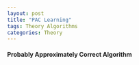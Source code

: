 ```yaml
---
layout: post
title: "PAC Learning"
tags: Theory Algorithms
categories: Theory
---
```



<h4> Probably Approximately Correct Algorithm </h4>

